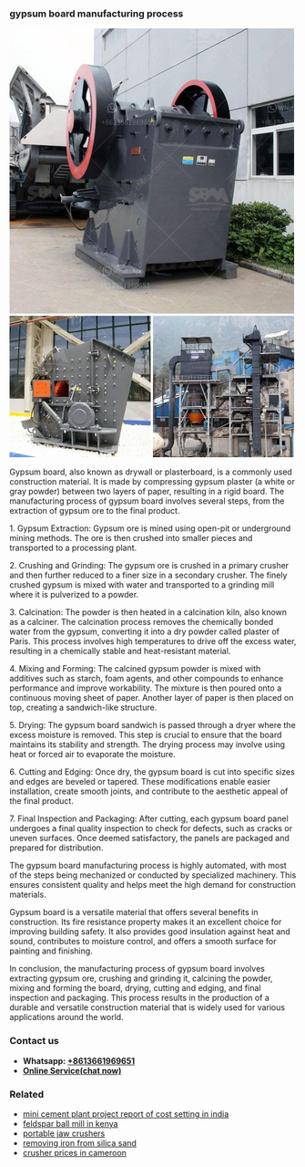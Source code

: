<h3>gypsum board manufacturing process</h3><img src='1708497613.jpg' alt=''><p>Gypsum board, also known as drywall or plasterboard, is a commonly used construction material. It is made by compressing gypsum plaster (a white or gray powder) between two layers of paper, resulting in a rigid board. The manufacturing process of gypsum board involves several steps, from the extraction of gypsum ore to the final product.</p><p>1. Gypsum Extraction: Gypsum ore is mined using open-pit or underground mining methods. The ore is then crushed into smaller pieces and transported to a processing plant.</p><p>2. Crushing and Grinding: The gypsum ore is crushed in a primary crusher and then further reduced to a finer size in a secondary crusher. The finely crushed gypsum is mixed with water and transported to a grinding mill where it is pulverized to a powder.</p><p>3. Calcination: The powder is then heated in a calcination kiln, also known as a calciner. The calcination process removes the chemically bonded water from the gypsum, converting it into a dry powder called plaster of Paris. This process involves high temperatures to drive off the excess water, resulting in a chemically stable and heat-resistant material.</p><p>4. Mixing and Forming: The calcined gypsum powder is mixed with additives such as starch, foam agents, and other compounds to enhance performance and improve workability. The mixture is then poured onto a continuous moving sheet of paper. Another layer of paper is then placed on top, creating a sandwich-like structure.</p><p>5. Drying: The gypsum board sandwich is passed through a dryer where the excess moisture is removed. This step is crucial to ensure that the board maintains its stability and strength. The drying process may involve using heat or forced air to evaporate the moisture.</p><p>6. Cutting and Edging: Once dry, the gypsum board is cut into specific sizes and edges are beveled or tapered. These modifications enable easier installation, create smooth joints, and contribute to the aesthetic appeal of the final product.</p><p>7. Final Inspection and Packaging: After cutting, each gypsum board panel undergoes a final quality inspection to check for defects, such as cracks or uneven surfaces. Once deemed satisfactory, the panels are packaged and prepared for distribution.</p><p>The gypsum board manufacturing process is highly automated, with most of the steps being mechanized or conducted by specialized machinery. This ensures consistent quality and helps meet the high demand for construction materials.</p><p>Gypsum board is a versatile material that offers several benefits in construction. Its fire resistance property makes it an excellent choice for improving building safety. It also provides good insulation against heat and sound, contributes to moisture control, and offers a smooth surface for painting and finishing.</p><p>In conclusion, the manufacturing process of gypsum board involves extracting gypsum ore, crushing and grinding it, calcining the powder, mixing and forming the board, drying, cutting and edging, and final inspection and packaging. This process results in the production of a durable and versatile construction material that is widely used for various applications around the world.</p><h3>Contact us</h3><ul><li><strong>Whatsapp:&nbsp;<a href="https://wa.me/8613661969651">+8613661969651</a></strong></li><li><a href="https://swt.shibang-china.com/?git&amp;zhl&amp;gypsum board manufacturing process"><strong>Online Service(chat now)</strong></a></li></ul><h3>Related</h3><ul><li><a href='mini cement plant project report of cost setting in india.md'>mini cement plant project report of cost setting in india</a></li><li><a href='feldspar ball mill in kenya.md'>feldspar ball mill in kenya</a></li><li><a href='portable jaw crushers.md'>portable jaw crushers</a></li><li><a href='removing iron from silica sand.md'>removing iron from silica sand</a></li><li><a href='crusher prices in cameroon.md'>crusher prices in cameroon</a></li></ul>